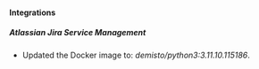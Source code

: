 
#### Integrations

##### Atlassian Jira Service Management
- Updated the Docker image to: *demisto/python3:3.11.10.115186*.



